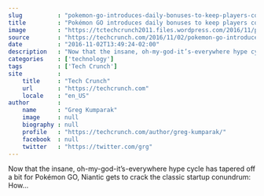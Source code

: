 ```yaml
---
slug          : "pokemon-go-introduces-daily-bonuses-to-keep-players-coming-back"
title         : "Pokémon GO introduces daily bonuses to keep players coming back"
image         : "https://tctechcrunch2011.files.wordpress.com/2016/11/pogo-bonus.png?w=680&h=400&crop=1"
source        : "https://techcrunch.com/2016/11/02/pokemon-go-introduces-daily-bonuses-to-keep-players-coming-back/"
date          : "2016-11-02T13:49:24-02:00"
description   : "Now that the insane, oh-my-god-it’s-everywhere hype cycle has tapered off a bit for Pokémon GO, Niantic gets to crack the classic startup conundrum: How..."
categories    : ['technology']
tags          : ['Tech Crunch']
site          :
    title     : "Tech Crunch"
    url       : "https://techcrunch.com"
    locale    : "en_US"
author        :
    name      : "Greg Kumparak"
    image     : null
    biography : null
    profile   : "https://techcrunch.com/author/greg-kumparak/"
    facebook  : null
    twitter   : "https://twitter.com/grg"
---
```


Now that the insane, oh-my-god-it’s-everywhere hype cycle has tapered off a bit for Pokémon GO, Niantic gets to crack the classic startup conundrum: How...
